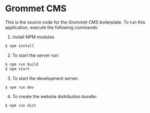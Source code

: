 # Grommet CMS

This is the source code for the Grommet CMS boilerplate.
To run this application, execute the following commands:

  1. Install NPM modules

  ```bash
  $ npm install
  ```

  2. To start the server run:

  ```bash
  $ npm run build
  $ npm start
  ```

  3. To start the development server:

  ```bash
  $ npm run dev
  ```

  4. To create the website distribution bundle:

  ```bash
  $ npm run dist
  ```

